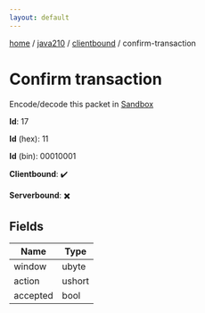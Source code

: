 ```yaml
---
layout: default
---
```


[home](/)  /  [java210](/protocol/java210)  /  [clientbound](/protocol/java210/clientbound)  /  confirm-transaction

# Confirm transaction

Encode/decode this packet in [Sandbox](../../../sandbox/java210#clientbound.confirm_transaction)

**Id**: 17

**Id** (hex): 11

**Id** (bin): 00010001

**Clientbound**: ✔️

**Serverbound**: ✖️

## Fields

Name | Type
---|---
window | ubyte
action | ushort
accepted | bool
